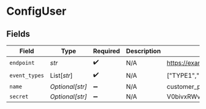 # ConfigUser


## Fields

| Field                            | Type                             | Required                         | Description                      | Example                          |
| -------------------------------- | -------------------------------- | -------------------------------- | -------------------------------- | -------------------------------- |
| `endpoint`                       | *str*                            | :heavy_check_mark:               | N/A                              | https://example.com              |
| `event_types`                    | List[*str*]                      | :heavy_check_mark:               | N/A                              | ["TYPE1","TYPE2"]                |
| `name`                           | *Optional[str]*                  | :heavy_minus_sign:               | N/A                              | customer_payment                 |
| `secret`                         | *Optional[str]*                  | :heavy_minus_sign:               | N/A                              | V0bivxRWveaoz08afqjU6Ko/jwO0Cb+3 |